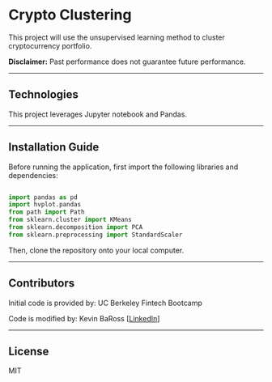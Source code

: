 # Crypto Clustering
This project will use the unsupervised learning method to cluster cryptocurrency portfolio.

**Disclaimer:** Past performance does not guarantee future performance.

---

## Technologies

This project leverages Jupyter notebook and Pandas.

---

## Installation Guide

Before running the application, first import the following libraries and dependencies:

```python

import pandas as pd
import hvplot.pandas
from path import Path
from sklearn.cluster import KMeans
from sklearn.decomposition import PCA
from sklearn.preprocessing import StandardScaler
```

Then, clone the repository onto your local computer.

---

## Contributors

Initial code is provided by: UC Berkeley Fintech Bootcamp

Code is modified by: Kevin BaRoss [[LinkedIn](https://www.linkedin.com/in/kevin-baross/)]


---
## License
MIT
